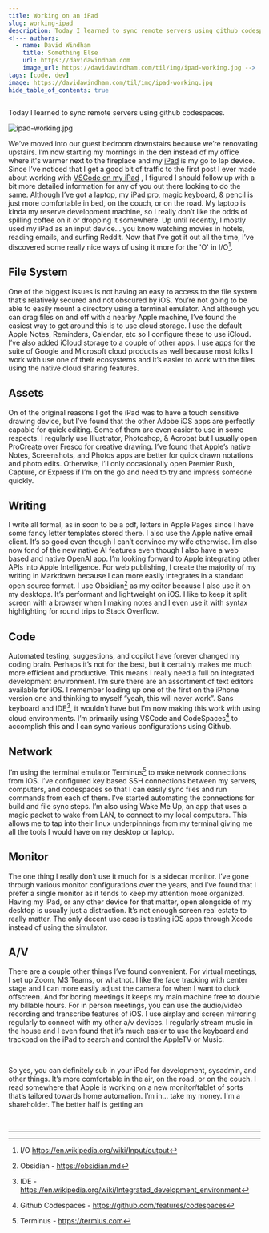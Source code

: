 ```yaml
---
title: Working on an iPad
slug: working-ipad
description: Today I learned to sync remote servers using github codespaces.
<!--- authors:
  - name: David Windham
    title: Something Else
    url: https://davidawindham.com
    image_url: https://davidawindham.com/til/img/ipad-working.jpg -->
tags: [code, dev]
image: https://davidawindham.com/til/img/ipad-working.jpg
hide_table_of_contents: true
---
```


Today I learned to sync remote servers using github codespaces.

<!--truncate-->

![ipad-working.jpg](/img/ipad-working.jpg)

We’ve moved into our guest bedroom downstairs because we’re renovating upstairs. I’m now starting my mornings in the den instead of my office where it's warmer next to the fireplace and my [iPad](/docs/computers/lisa) is my go to lap device. Since I’ve noticed that I get a good bit of traffic to the first post I ever made about working with [VSCode on my iPad](/posts/vscode-ipad/) , I figured I should follow up with a bit more detailed information for any of you out there looking to do the same. Although I’ve got a laptop, my iPad pro, magic keyboard, & pencil is just more comfortable in bed, on the couch, or on the road.  My laptop is kinda my reserve development machine, so I really don’t like the odds of spilling coffee on it or dropping it somewhere. Up until recently, I mostly used my iPad as an input device… you know watching movies in hotels, reading emails, and surfing Reddit. Now that I’ve got it out all the time, I’ve discovered some really nice ways of using it more for the 'O' in I/O[^1].

## File System

One of the biggest issues is not having an easy to access to the file system that’s relatively secured and not obscured by iOS. You’re not going to be able to easily mount a directory using a terminal emulator. And although you can drag files on and off with a nearby Apple machine, I’ve found the easiest way to get around this is to use cloud storage. I use the default Apple Notes, Reminders, Calendar, etc so I configure these to use iCloud. I’ve also added iCloud storage to a couple of other apps. I use apps for the suite of Google and Microsoft cloud products as well because most folks I work with use one of their ecosystems and it’s easier to work with the files using the native cloud sharing features.

## Assets

On of the original reasons I got the iPad was to have a touch sensitive drawing device, but I’ve found that the other Adobe iOS apps are perfectly capable for quick editing. Some of them are even easier to use in some respects. I regularly use Illustrator, Photoshop, & Acrobat but I usually open ProCreate over Fresco for creative drawing. I’ve found that Apple’s native Notes, Screenshots, and Photos apps are better for quick drawn notations and photo edits. Otherwise, I’ll only occasionally open Premier Rush, Capture, or Express if I’m on the go and need to try and impress someone quickly.

## Writing

I write all formal, as in soon to be a pdf, letters in Apple Pages since I have some fancy letter templates stored there. I also use the Apple native email client. It’s so good even though I can’t convince my wife otherwise. I’m also now fond of the new native AI features even though I also have a web based and native OpenAI app. I’m looking forward to Apple integrating other APIs into Apple Intelligence. For web publishing, I create the majority of my writing in Markdown because I can more easily integrates in a standard open source format. I use Obsidian[^2] as my editor because I also use it on my desktops. It’s performant and lightweight on iOS. I like to keep it split screen with a browser when I making notes and I even use it with syntax highlighting for round trips to Stack Overflow.

## Code

Automated testing, suggestions, and copilot have forever changed my coding brain. Perhaps it’s not for the best, but it certainly makes me much more efficient and productive.  This means I really need a full on integrated development environment. I’m sure there are an assortment of text editors available for iOS. I remember loading up one of the first on the iPhone version one and thinking to myself “yeah, this will never work”.  Sans keyboard and IDE[^3], it wouldn’t have but I’m now making this work with using cloud environments. I’m primarily using VSCode and CodeSpaces[^4] to accomplish this and I can sync various configurations using Github. 

## Network

I’m using the terminal emulator Terminus[^5] to make network connections from iOS. I’ve configured key based SSH connections between my servers, computers, and codespaces so that I can easily sync files and run commands from each of them. I’ve started automating the connections for build and file sync steps. I’m also using Wake Me Up, an app that uses a magic packet to wake from LAN, to connect to my local computers. This allows me to tap into their linux underpinnings from my terminal giving me all the tools I would have on my desktop or laptop. 

## Monitor

The one thing I really don’t use it much for is a sidecar monitor. I’ve gone through various monitor configurations over the years, and I’ve found that I prefer a single monitor as it tends to keep my attention more organized. Having my iPad, or any other device for that matter, open alongside of my desktop is usually just a distraction. It’s not enough screen real estate to really matter. The only decent use case is testing iOS apps through Xcode instead of using the simulator.  

## A/V

There are a couple other things I’ve found convenient. For virtual meetings, I set up Zoom, MS Teams, or whatnot. I like the face tracking with center stage and I can more easily adjust the camera for when I want to duck offscreen. And for boring meetings it keeps my main machine free to double my billable hours. For in person meetings, you can use the audio/video recording and transcribe features of iOS.  I use airplay and screen mirroring regularly to connect with my other a/v devices. I regularly stream music in the house and I even found that it’s much easier to use the keyboard and trackpad on the iPad to search and control the AppleTV or Music.

<div>&nbsp;</div>

So yes, you can definitely sub in your iPad for development, sysadmin, and other things. It’s more comfortable in the air, on the road, or on the couch. I read somewhere that Apple is working on a new monitor/tablet of sorts that’s tailored towards home automation. I’m in… take my money. I'm a shareholder. The better half is getting an

<div>&nbsp;</div>

---

[^1]: I/O https://en.wikipedia.org/wiki/Input/output
[^2]: Obsidian - https://obsidian.md
[^3]: IDE -  https://en.wikipedia.org/wiki/Integrated_development_environment
[^4]: Github Codespaces - https://github.com/features/codespaces
[^5]: Terminus - https://termius.com